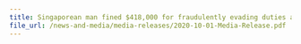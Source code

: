 ```yaml
---
title: Singaporean man fined $418,000 for fraudulently evading duties and GST and failing to retain documents and records
file_url: /news-and-media/media-releases/2020-10-01-Media-Release.pdf
---
```

